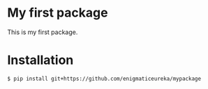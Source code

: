# My first package

This is my first package.

# Installation
```bash
$ pip install git+https://github.com/enigmaticeureka/mypackage
```